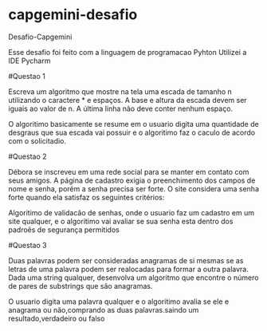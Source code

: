 # capgemini-desafio
Desafio-Capgemini

Esse desafio foi feito com a linguagem de programacao Pyhton
Utilizei a IDE Pycharm

#Questao 1

Escreva um algoritmo que mostre na tela uma escada de tamanho n utilizando o caractere * e espaços. A base e altura da escada devem ser iguais ao valor de n. A última linha não deve conter nenhum espaço.


O algoritimo basicamente se resume em o usuario digita uma quantidade de desgraus que sua escada vai possuir e o algoritimo faz o caculo de acordo com o solicitadio.

#Questao 2

Débora se inscreveu em uma rede social para se manter em contato com seus amigos. A página de cadastro exigia o preenchimento dos campos de nome e senha, porém a senha precisa ser forte. O site considera uma senha forte quando ela satisfaz os seguintes critérios:

Algoritimo de validacâo de senhas, onde o usuario faz um cadastro em um site qualquer, e o algoritimo vai avaliar se sua senha esta dentro dos padroẽs de segurança permitidos

#Questao 3

Duas palavras podem ser consideradas anagramas de si mesmas se as letras de uma palavra podem ser realocadas para formar a outra palavra. Dada uma string qualquer, desenvolva um algoritmo que encontre o número de pares de substrings que são anagramas.

O usuario digita uma palavra qualquer e o algoritimo avalia se ele e anagrama ou não,comprando as duas palavras.saindo um resultado,verdadeiro ou falso
